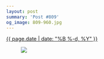 ```yaml
---
layout: post
summary: 'Post #809'
og_image: 809-960.jpg
---
```


<div class="post">
 <time>
  <a href="/809">
   {{ page.date | date: "%B %-d, %Y" }}
  </a>
 </time>
 <a href="/809">
  <figure data-taken="3/11/2019">
   <img sizes="(min-width: 700px) 50vw, calc(100vw - 2rem)" src="{{ site.assets_url }}/809-480.jpg" srcset="{{ site.assets_url }}/809-240.jpg 240w, {{ site.assets_url }}/809-480.jpg 480w, {{ site.assets_url }}/809-720.jpg 720w, {{ site.assets_url }}/809-960.jpg 960w"/>
  </figure>
 </a>
</div>
